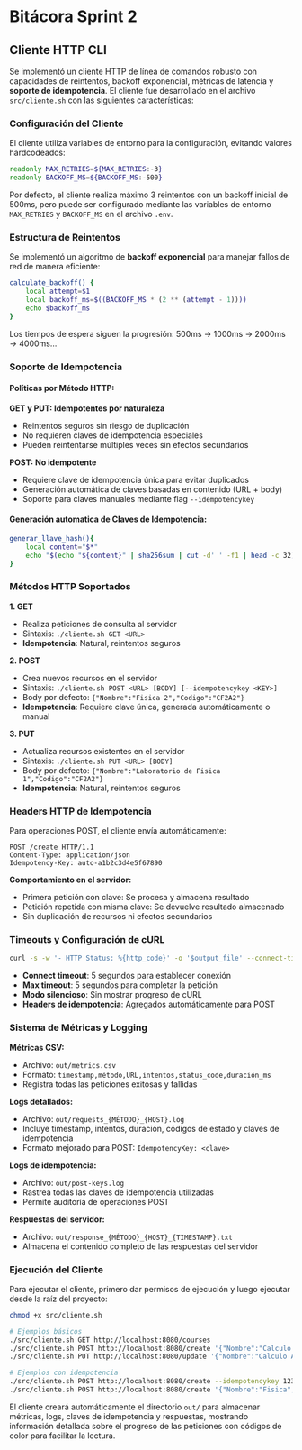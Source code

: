 # Bitácora Sprint 2

## **Cliente HTTP CLI**

Se implementó un cliente HTTP de línea de comandos robusto con capacidades de reintentos, backoff exponencial, métricas de latencia y **soporte de idempotencia**. El cliente fue desarrollado en el archivo `src/cliente.sh` con las siguientes características:

### **Configuración del Cliente**

El cliente utiliza variables de entorno para la configuración, evitando valores hardcodeados:

```bash
readonly MAX_RETRIES=${MAX_RETRIES:-3}
readonly BACKOFF_MS=${BACKOFF_MS:-500}
```

Por defecto, el cliente realiza máximo 3 reintentos con un backoff inicial de 500ms, pero puede ser configurado mediante las variables de entorno `MAX_RETRIES` y `BACKOFF_MS` en el archivo `.env`.

### **Estructura de Reintentos**

Se implementó un algoritmo de **backoff exponencial** para manejar fallos de red de manera eficiente:

```bash
calculate_backoff() {
    local attempt=$1
    local backoff_ms=$((BACKOFF_MS * (2 ** (attempt - 1))))
    echo $backoff_ms
}
```

Los tiempos de espera siguen la progresión: 500ms → 1000ms → 2000ms → 4000ms...

### **Soporte de Idempotencia**

#### **Políticas por Método HTTP:**

**GET y PUT: Idempotentes por naturaleza**
- Reintentos seguros sin riesgo de duplicación
- No requieren claves de idempotencia especiales
- Pueden reintentarse múltiples veces sin efectos secundarios

**POST: No idempotente**
- Requiere clave de idempotencia única para evitar duplicados
- Generación automática de claves basadas en contenido (URL + body)
- Soporte para claves manuales mediante flag `--idempotencykey`

#### **Generación automatica de Claves de Idempotencia:**

```bash
generar_llave_hash(){
    local content="$*"
    echo "$(echo "${content}" | sha256sum | cut -d' ' -f1 | head -c 32)"
}
```

### **Métodos HTTP Soportados**

**1. GET**
- Realiza peticiones de consulta al servidor
- Sintaxis: `./cliente.sh GET <URL>`
- **Idempotencia**: Natural, reintentos seguros

**2. POST**
- Crea nuevos recursos en el servidor
- Sintaxis: `./cliente.sh POST <URL> [BODY] [--idempotencykey <KEY>]`
- Body por defecto: `{"Nombre":"Fisica 2","Codigo":"CF2A2"}`
- **Idempotencia**: Requiere clave única, generada automáticamente o manual

**3. PUT**
- Actualiza recursos existentes en el servidor
- Sintaxis: `./cliente.sh PUT <URL> [BODY]`
- Body por defecto: `{"Nombre":"Laboratorio de Fisica 1","Codigo":"CF2A2"}`
- **Idempotencia**: Natural, reintentos seguros


### **Headers HTTP de Idempotencia**

Para operaciones POST, el cliente envía automáticamente:

```http
POST /create HTTP/1.1
Content-Type: application/json
Idempotency-Key: auto-a1b2c3d4e5f67890
```

**Comportamiento en el servidor:**
- Primera petición con clave: Se procesa y almacena resultado
- Petición repetida con misma clave: Se devuelve resultado almacenado
- Sin duplicación de recursos ni efectos secundarios

### **Timeouts y Configuración de cURL**

```bash
curl -s -w '- HTTP Status: %{http_code}' -o '$output_file' --connect-timeout 5 --max-time 5
```

- **Connect timeout**: 5 segundos para establecer conexión
- **Max timeout**: 5 segundos para completar la petición
- **Modo silencioso**: Sin mostrar progreso de cURL
- **Headers de idempotencia**: Agregados automáticamente para POST

### **Sistema de Métricas y Logging**

**Métricas CSV:**
- Archivo: `out/metrics.csv`
- Formato: `timestamp,método,URL,intentos,status_code,duración_ms`
- Registra todas las peticiones exitosas y fallidas

**Logs detallados:**
- Archivo: `out/requests_{MÉTODO}_{HOST}.log`
- Incluye timestamp, intentos, duración, códigos de estado y claves de idempotencia
- Formato mejorado para POST: `IdempotencyKey: <clave>`

**Logs de idempotencia:**
- Archivo: `out/post-keys.log`
- Rastrea todas las claves de idempotencia utilizadas
- Permite auditoría de operaciones POST

**Respuestas del servidor:**
- Archivo: `out/response_{MÉTODO}_{HOST}_{TIMESTAMP}.txt`
- Almacena el contenido completo de las respuestas del servidor

### **Ejecución del Cliente**

Para ejecutar el cliente, primero dar permisos de ejecución y luego ejecutar desde la raíz del proyecto:

```bash
chmod +x src/cliente.sh

# Ejemplos básicos
./src/cliente.sh GET http://localhost:8080/courses
./src/cliente.sh POST http://localhost:8080/create '{"Nombre":"Calculo 1","Codigo":"MAT101"}'
./src/cliente.sh PUT http://localhost:8080/update '{"Nombre":"Calculo Avanzado","Codigo":"MAT101"}'

# Ejemplos con idempotencia
./src/cliente.sh POST http://localhost:8080/create --idempotencykey 123456
./src/cliente.sh POST http://localhost:8080/create '{"Nombre":"Fisica","Codigo":"FIS101"}' --idempotencykey curso-fisica-2025
```

El cliente creará automáticamente el directorio `out/` para almacenar métricas, logs, claves de idempotencia y respuestas, mostrando información detallada sobre el progreso de las peticiones con códigos de color para facilitar la lectura.